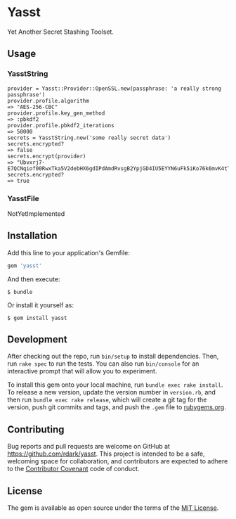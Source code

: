 # Yasst

Yet Another Secret Stashing Toolset.

## Usage

### YasstString

    provider = Yasst::Provider::OpenSSL.new(passphrase: 'a really strong passphrase')
    provider.profile.algorithm
    => "AES-256-CBC"
    provider.profile.key_gen_method
    => :pbkdf2
    provider.profile.pbkdf2_iterations
    => 50000
    secrets = YasstString.new('some really secret data')
    secrets.encrypted?
    => false
    secrets.encrypt(provider)
    => "Ubvxrj7-E7QCNqiof00RwxTka5V2debHX6gdIPdAmdRvsgB2YpjGD4IU5EYYN6uFk5iKo76k6mvK4tTIXbcBlhFmnN4mptpG
    secrets.encrypted?
    => true

### YasstFile

NotYetImplemented

## Installation

Add this line to your application's Gemfile:

```ruby
gem 'yasst'
```

And then execute:

    $ bundle

Or install it yourself as:

    $ gem install yasst

## Development

After checking out the repo, run `bin/setup` to install dependencies. Then, run `rake spec` to run the tests. You can also run `bin/console` for an interactive prompt that will allow you to experiment.

To install this gem onto your local machine, run `bundle exec rake install`. To release a new version, update the version number in `version.rb`, and then run `bundle exec rake release`, which will create a git tag for the version, push git commits and tags, and push the `.gem` file to [rubygems.org](https://rubygems.org).

## Contributing

Bug reports and pull requests are welcome on GitHub at https://github.com/rdark/yasst. This project is intended to be a safe, welcoming space for collaboration, and contributors are expected to adhere to the [Contributor Covenant](contributor-covenant.org) code of conduct.


## License

The gem is available as open source under the terms of the [MIT License](http://opensource.org/licenses/MIT).

